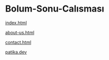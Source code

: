 # Bolum-Sonu-Calısması

[index.html](http://127.0.0.1:5500/index.html)

[about-us.html](http://127.0.0.1:5500/about-us.html)

[contact.html](http://127.0.0.1:5500/contact.html)

[patika.dev](https://www.patika.dev/tr)
